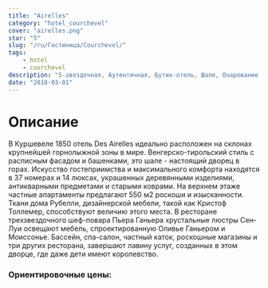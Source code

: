 ```yaml
---
title: "Airelles"
category: "hotel_courchevel"
cover: "airelles.png"
star: "5"
slug: "/ru/Гостиница/Courchevel/"
tags:
    - hotel
    - courchevel
description: "5-звездочная, Аутентичная, Бутик-отель, Шале, Очарование, Конфиденциальный, Уютный, Живой, Дворец, Традиционный, Роскошный, Горы, Культурные мероприятия, Спортивная деятельность, Бизнес, Бар, Веллнесс, Свадьба и медовый месяц, Гастрономия, Семья, Бассейн, Ресторан, Магазины, Спа "
date: "2018-03-01"
---
```


# Описание
В Куршевеле 1850 отель Des Airelles идеально расположен на склонах крупнейшей горнолыжной зоны в мире. Венгерско-тирольский стиль с расписным фасадом и башенками, это шале - настоящий дворец в горах.
Искусство гостеприимства и максимального комфорта находятся в 37 номерах и 14 люксах, украшенных деревянными изделиями, антикварными предметами и старыми коврами. На верхнем этаже частные апартаменты предлагают 550 м2 роскоши и изысканности. Ткани дома Рубелли, дизайнерской мебели, такой как Кристоф Толлемер, способствуют величию этого места. В ресторане трехзвездочного шеф-повара Пьера Ганьера хрустальные люстры Сен-Луи освещают мебель, спроектированную Оливье Ганьером и Моиссонье. Бассейн, спа-салон, частный каток, роскошные магазины и три других ресторана, завершают лавину услуг, созданных в этом дворце, где даже дети имеют королевство.

### Ориентировочные цены: